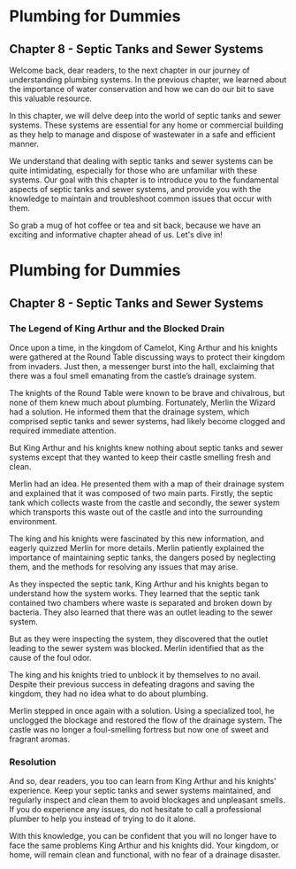 # Plumbing for Dummies

## Chapter 8 - Septic Tanks and Sewer Systems

Welcome back, dear readers, to the next chapter in our journey of understanding plumbing systems. In the previous chapter, we learned about the importance of water conservation and how we can do our bit to save this valuable resource. 

In this chapter, we will delve deep into the world of septic tanks and sewer systems. These systems are essential for any home or commercial building as they help to manage and dispose of wastewater in a safe and efficient manner. 

We understand that dealing with septic tanks and sewer systems can be quite intimidating, especially for those who are unfamiliar with these systems. Our goal with this chapter is to introduce you to the fundamental aspects of septic tanks and sewer systems, and provide you with the knowledge to maintain and troubleshoot common issues that occur with them.

So grab a mug of hot coffee or tea and sit back, because we have an exciting and informative chapter ahead of us. Let's dive in!
# Plumbing for Dummies

## Chapter 8 - Septic Tanks and Sewer Systems

### The Legend of King Arthur and the Blocked Drain

Once upon a time, in the kingdom of Camelot, King Arthur and his knights were gathered at the Round Table discussing ways to protect their kingdom from invaders. Just then, a messenger burst into the hall, exclaiming that there was a foul smell emanating from the castle’s drainage system. 

The knights of the Round Table were known to be brave and chivalrous, but none of them knew much about plumbing. Fortunately, Merlin the Wizard had a solution. He informed them that the drainage system, which comprised septic tanks and sewer systems, had likely become clogged and required immediate attention. 

But King Arthur and his knights knew nothing about septic tanks and sewer systems except that they wanted to keep their castle smelling fresh and clean.

Merlin had an idea. He presented them with a map of their drainage system and explained that it was composed of two main parts. Firstly, the septic tank which collects waste from the castle and secondly, the sewer system which transports this waste out of the castle and into the surrounding environment. 

The king and his knights were fascinated by this new information, and eagerly quizzed Merlin for more details. Merlin patiently explained the importance of maintaining septic tanks, the dangers posed by neglecting them, and the methods for resolving any issues that may arise.

As they inspected the septic tank, King Arthur and his knights began to understand how the system works. They learned that the septic tank contained two chambers where waste is separated and broken down by bacteria. They also learned that there was an outlet leading to the sewer system.

But as they were inspecting the system, they discovered that the outlet leading to the sewer system was blocked. Merlin identified that as the cause of the foul odor. 

The king and his knights tried to unblock it by themselves to no avail. Despite their previous success in defeating dragons and saving the kingdom, they had no idea what to do about plumbing.

Merlin stepped in once again with a solution. Using a specialized tool, he unclogged the blockage and restored the flow of the drainage system. The castle was no longer a foul-smelling fortress but now one of sweet and fragrant aromas.

### Resolution

And so, dear readers, you too can learn from King Arthur and his knights' experience. Keep your septic tanks and sewer systems maintained, and regularly inspect and clean them to avoid blockages and unpleasant smells. If you do experience any issues, do not hesitate to call a professional plumber to help you instead of trying to do it alone. 

With this knowledge, you can be confident that you will no longer have to face the same problems King Arthur and his knights did. Your kingdom, or home, will remain clean and functional, with no fear of a drainage disaster.